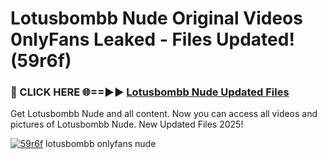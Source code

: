 # Lotusbombb Nude Original Videos 0nlyFans Leaked - Files Updated! (59r6f)

<h3>🔴 CLICK HERE 🌐==►► <a href="https://tinyurl.com/5h6xmrr3" rel="nofollow">Lotusbombb Nude Updated Files</a></h3>

Get Lotusbombb Nude and all content. Now you can access all videos and pictures of Lotusbombb Nude. New Updated Files 2025!

[![59r6f](https://i.imgur.com/KVD873Z.gif)](https://tinyurl.com/5h6xmrr3)
lotusbombb onlyfans nude